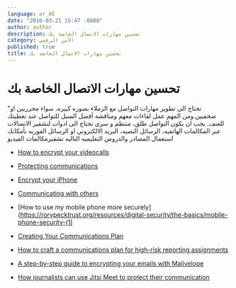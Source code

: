 ```yaml
---
language: ar_AE
date: "2016-03-21 15:47 -0600"
author: author
description: تحسين مهارات الاتصال الخاصة بك
category: الأمن الرقمي
published: true
title: تحسين مهارات الاتصال الخاصة بك
---
```



# تحسين مهارات الاتصال الخاصة بك

"تحتاج الى تطوير مهارات التواصل مع الزملاء بصوره كبيره، سواء محرريين او صحفيين.ومن المهم عمل لقاءات معهم ومناقشة أفضل السبل للتواصل عند تغطيتك للعنف. يجب ان يكون التواصل طلق، منتظم و سري
تحتاج الى ادوات لتشفير اﻻتصاﻻت عبر المكالمات الهاتفيه، الرسائل النصيه، البريد اﻻلكتروني او الرسائل الفوريه 
بأمكانك استعمال المصادر والدروس التعليميه التاليه
تشفيرمكالمات الفيديو 


- [How to encrypt your videocalls](http://www.slideshare.net/latinointx/jitsi-meet)

- [Protecting communications](https://www.cpj.org/reports/2012/04/technology-security.php#comms) 

- [Encrypt your iPhone](https://ssd.eff.org/en/module/how-encrypt-your-iphone)

- [Communicating with others](https://ssd.eff.org/en/module/communicating-others)

- [How to use my mobile phone more securely](https://rorypecktrust.org/resources/digital-security/the-basics/mobile-phone-security-(1)

- [Creating Your Communications Plan](https://rorypecktrust.org/resources/safety-and-security/risk-assessment/Creating-Your-Communications-Plan.aspx)

- [How to craft a communications plan for high-risk reporting assignments](http://ijnet.org/en/blog/how-craft-communications-plan-high-risk-reporting-assignment)

- [A step-by-step guide to encrypting your emails with Mailvelope](http://ijnet.org/en/blog/step-step-guide-encrypting-your-emails-mailvelope)

- [How journalists can use Jitsi Meet to protect their communication](http://www.slideshare.net/latinointx/jitsi-meet)